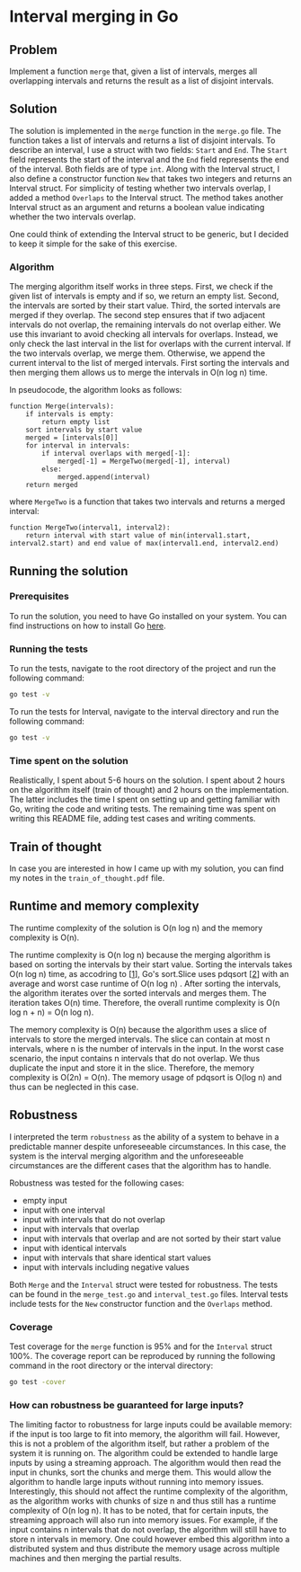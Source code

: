 # Interval merging in Go

## Problem

Implement a function `merge` that, given a list of intervals, merges all overlapping intervals and returns the result as a list of disjoint intervals.

## Solution

The solution is implemented in the `merge` function in the `merge.go` file. The function takes a list of intervals and returns a list of disjoint intervals.
To describe an interval, I use a struct with two fields: `Start` and `End`. The `Start` field represents the start of the interval and the `End` field represents the end of the interval. Both fields are of type `int`. Along with the Interval struct, I also define a constructor function `New` that takes two integers and returns an Interval struct. For simplicity of testing whether two intervals overlap, I added a method `Overlaps` to the Interval struct. The method takes another Interval struct as an argument and returns a boolean value indicating whether the two intervals overlap.

One could think of extending the Interval struct to be generic, but I decided to keep it simple for the sake of this exercise.

### Algorithm

The merging algorithm itself works in three steps. First, we check if the given list of intervals is empty and if so, we return an empty list. Second, the intervals are sorted by their start value. Third, the sorted intervals are merged if they overlap. The second step ensures that if two adjacent intervals do not overlap, the remaining intervals do not overlap either. We use this invariant to avoid checking all intervals for overlaps. Instead, we only check the last interval in the list for overlaps with the current interval. If the two intervals overlap, we merge them. Otherwise, we append the current interval to the list of merged intervals. First sorting the intervals and then merging them allows us to merge the intervals in O(n log n) time.

In pseudocode, the algorithm looks as follows:

```pseudo
function Merge(intervals):
    if intervals is empty:
        return empty list
    sort intervals by start value
    merged = [intervals[0]]
    for interval in intervals:
        if interval overlaps with merged[-1]:
            merged[-1] = MergeTwo(merged[-1], interval)
        else:
            merged.append(interval)
    return merged
```

where `MergeTwo` is a function that takes two intervals and returns a merged interval:

```pseudo
function MergeTwo(interval1, interval2):
    return interval with start value of min(interval1.start, interval2.start) and end value of max(interval1.end, interval2.end)
```

## Running the solution

### Prerequisites

To run the solution, you need to have Go installed on your system. You can find instructions on how to install Go [here](https://golang.org/doc/install).

### Running the tests

To run the tests, navigate to the root directory of the project and run the following command:

```bash
go test -v
```

To run the tests for Interval, navigate to the interval directory and run the following command:

```bash
go test -v
```


### Time spent on the solution

Realistically, I spent about 5-6 hours on the solution. I spent about 2 hours on the algorithm itself (train of thought) and 2 hours on the implementation. The latter includes the time I spent on setting up and getting familiar with Go, writing the code and writing tests. The remaining time was spent on writing this README file, adding test cases and writing comments.

## Train of thought

In case you are interested in how I came up with my solution, you can find my notes in the `train_of_thought.pdf` file.

## Runtime and memory complexity

The runtime complexity of the solution is O(n log n) and the memory complexity is O(n).

The runtime complexity is O(n log n) because the merging algorithm is based on sorting the intervals by their start value. Sorting the intervals takes O(n log n) time, as accodring to [[1](https://stackoverflow.com/a/71957898)], Go's sort.Slice uses pdqsort [[2](https://github.com/orlp/pdqsort)] with an average and worst case runtime of O(n log n) . After sorting the intervals, the algorithm iterates over the sorted intervals and merges them. The iteration takes O(n) time. Therefore, the overall runtime complexity is O(n log n + n) = O(n log n).

The memory complexity is O(n) because the algorithm uses a slice of intervals to store the merged intervals. The slice can contain at most n intervals, where n is the number of intervals in the input. In the worst case scenario, the input contains n intervals that do not overlap. We thus duplicate the input and store it in the slice. Therefore, the memory complexity is O(2n) = O(n). The memory usage of pdqsort is O(log n) and thus can be neglected in this case.

## Robustness

I interpreted the term `robustness` as the ability of a system to behave in a predictable manner despite unforeseeable circumstances. In this case, the system is the interval merging algorithm and the unforeseeable circumstances are the different cases that the algorithm has to handle.

Robustness was tested for the following cases:
- empty input
- input with one interval
- input with intervals that do not overlap
- input with intervals that overlap
- input with intervals that overlap and are not sorted by their start value
- input with identical intervals
- input with intervals that share identical start values
- input with intervals including negative values

Both `Merge` and the `Interval` struct were tested for robustness. The tests can be found in the `merge_test.go` and `interval_test.go` files. Interval tests include tests for the `New` constructor function and the `Overlaps` method.

### Coverage

Test coverage for the `merge` function is 95% and for the `Interval` struct 100%. The coverage report can be reproduced by running the following command in the root directory or the interval directory:

```bash
go test -cover
```

### How can robustness be guaranteed for large inputs?

The limiting factor to robustness for large inputs could be available memory: if the input is too large to fit into memory, the algorithm will fail. However, this is not a problem of the algorithm itself, but rather a problem of the system it is running on. The algorithm could be extended to handle large inputs by using a streaming approach. The algorithm would then read the input in chunks, sort the chunks and merge them. This would allow the algorithm to handle large inputs without running into memory issues. Interestingly, this should not affect the runtime complexity of the algorithm, as the algorithm works with chunks of size n and thus still has a runtime complexity of O(n log n). It has to be noted, that for certain inputs, the streaming approach will also run into memory issues. For example, if the input contains n intervals that do not overlap, the algorithm will still have to store n intervals in memory. One could however embed this algorithm into a distributed system and thus distribute the memory usage across multiple machines and then merging the partial results.

